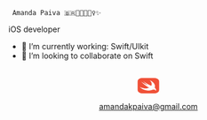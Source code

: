 

     Amanda Paiva 🇧🇷🏳️‍🌈💁🏻‍♀️✨ 
     
iOS developer

- 🌱 I’m currently working: Swift/UIkit
- 👯 I’m looking to collaborate on Swift


<div  align="center"> 


  <div style="display: inline_block"><br>
  
  <img align="center" alt="CSS" height="30" width="40" src="https://raw.githubusercontent.com/devicons/devicon/2ae2a900d2f041da66e950e4d48052658d850630/icons/swift/swift-original.svg">
  
  
</div>
       
amandakpaiva@gmail.com

